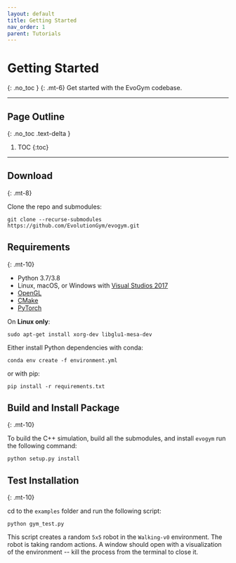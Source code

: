 ```yaml
---
layout: default
title: Getting Started
nav_order: 1
parent: Tutorials
---
```


# Getting Started
{: .no_toc }
{: .mt-6}
Get started with the EvoGym codebase.

---

## Page Outline
{: .no_toc .text-delta }

1. TOC
{:toc}

---

## Download
{: .mt-8}

Clone the repo and submodules:

```shell
git clone --recurse-submodules https://github.com/EvolutionGym/evogym.git
```

## Requirements
{: .mt-10}

* Python 3.7/3.8
* Linux, macOS, or Windows with [Visual Studios 2017](https://visualstudio.microsoft.com/vs/older-downloads/)
* [OpenGL](https://www.opengl.org//)
* [CMake](https://cmake.org/download/)
* [PyTorch](http://pytorch.org/)

<!--- (See [installation instructions](#opengl-installation-on-unix-based-systems) on Unix based systems) --->

On **Linux only**:

```shell
sudo apt-get install xorg-dev libglu1-mesa-dev
```

Either install Python dependencies with conda:

```shell
conda env create -f environment.yml
```

or with pip:

```shell
pip install -r requirements.txt
```

## Build and Install Package
{: .mt-10}

To build the C++ simulation, build all the submodules, and install `evogym` run the following command:

```shell
python setup.py install
``` 

## Test Installation
{: .mt-10}

cd to the `examples` folder and run the following script:

```shell
python gym_test.py
```

This script creates a random `5x5` robot in the `Walking-v0` environment. The robot is taking random actions. A window should open with a visualization of the environment -- kill the process from the terminal to close it.
